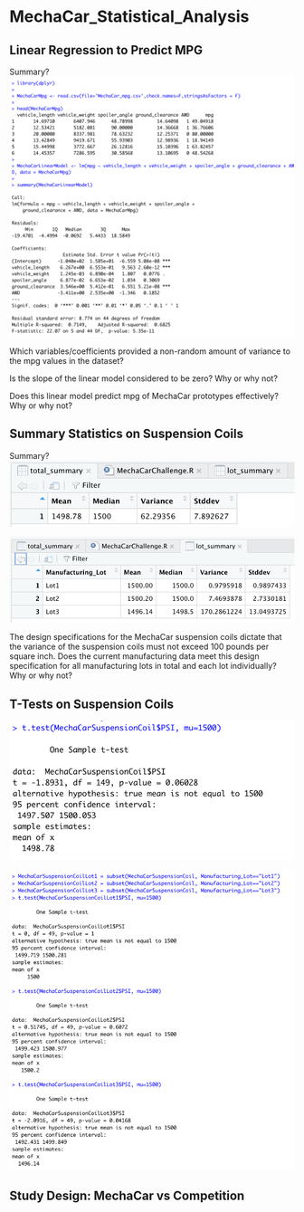 # MechaCar_Statistical_Analysis

## Linear Regression to Predict MPG

Summary?
![LinearRegressionDeliverable1](Resources/LinearRegressionDeliverable1.png)

Which variables/coefficients provided a non-random amount of variance to the mpg values in the dataset?

Is the slope of the linear model considered to be zero? Why or why not?

Does this linear model predict mpg of MechaCar prototypes effectively? Why or why not?

## Summary Statistics on Suspension Coils

Summary?
![TotalSummaryDeliverable2](Resources/TotalSummaryDeliverable2.png)

![LotSummaryDeliverable2](Resources/LotSummaryDeliverable2.png)

The design specifications for the MechaCar suspension coils dictate that the variance of the suspension coils must not exceed 100 pounds per square inch. Does the current manufacturing data meet this design specification for all manufacturing lots in total and each lot individually? Why or why not?

## T-Tests on Suspension Coils

![MechaCarSuspensionCoilTest](Resources/MechaCarSuspensionCoilTest.png)

![MechaCarSuspensionCoilTestByLot](Resources/MechaCarSuspensionCoilTestByLot.png)

## Study Design: MechaCar vs Competition


